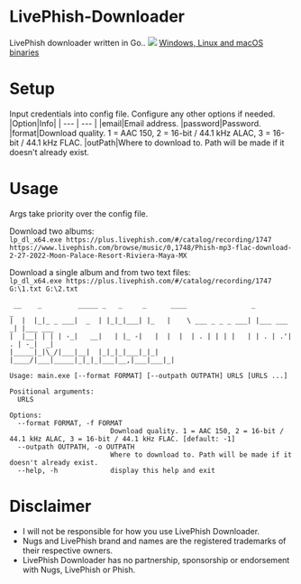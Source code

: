 # LivePhish-Downloader
LivePhish downloader written in Go..
![](https://i.imgur.com/bw9WApw.png)
[Windows, Linux and macOS binaries](https://github.com/Sorrow446/LivePhish-Downloader/releases)

# Setup
Input credentials into config file.
Configure any other options if needed.
|Option|Info|
| --- | --- |
|email|Email address.
|password|Password.
|format|Download quality. 1 = AAC 150, 2 = 16-bit / 44.1 kHz ALAC, 3 = 16-bit / 44.1 kHz FLAC.
|outPath|Where to download to. Path will be made if it doesn't already exist.

# Usage
Args take priority over the config file.

Download two albums:   
`lp_dl_x64.exe https://plus.livephish.com/#/catalog/recording/1747 https://www.livephish.com/browse/music/0,1748/Phish-mp3-flac-download-2-27-2022-Moon-Palace-Resort-Riviera-Maya-MX`

Download a single album and from two text files:   
`lp_dl_x64.exe https://plus.livephish.com/#/catalog/recording/1747 G:\1.txt G:\2.txt`

```
 __    _         _____ _   _     _      ____                _           _
|  |  |_|_ _ ___|  _  | |_|_|___| |_   |    \ ___ _ _ _ ___| |___ ___ _| |___ ___
|  |__| | | | -_|   __|   | |_ -|   |  |  |  | . | | | |   | | . | .'| . | -_|  _|
|_____|_|\_/|___|__|  |_|_|_|___|_|_|  |____/|___|_____|_|_|_|___|__,|___|___|_|

Usage: main.exe [--format FORMAT] [--outpath OUTPATH] URLS [URLS ...]

Positional arguments:
  URLS

Options:
  --format FORMAT, -f FORMAT
                         Download quality. 1 = AAC 150, 2 = 16-bit / 44.1 kHz ALAC, 3 = 16-bit / 44.1 kHz FLAC. [default: -1]
  --outpath OUTPATH, -o OUTPATH
                         Where to download to. Path will be made if it doesn't already exist.
  --help, -h             display this help and exit
  ```
 
# Disclaimer
- I will not be responsible for how you use LivePhish Downloader.    
- Nugs and LivePhish brand and names are the registered trademarks of their respective owners.    
- LivePhish Downloader has no partnership, sponsorship or endorsement with Nugs, LivePhish or Phish.
